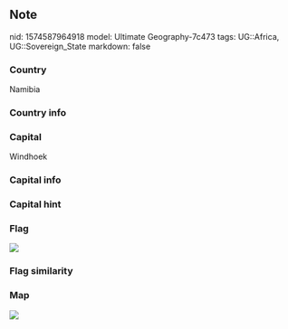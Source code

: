 ## Note
nid: 1574587964918
model: Ultimate Geography-7c473
tags: UG::Africa, UG::Sovereign_State
markdown: false

### Country
Namibia

### Country info


### Capital
Windhoek

### Capital info


### Capital hint


### Flag
<img src="ug-flag-namibia.svg">

### Flag similarity


### Map
<img src="ug-map-namibia.png">
